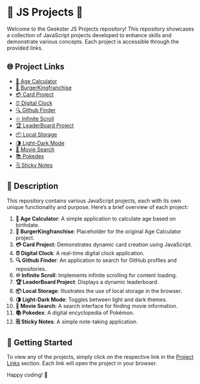 # 🌟 JS Projects 🌟

Welcome to the Geekster JS Projects repository! This repository showcases a collection of JavaScript projects developed to enhance skills and demonstrate various concepts. Each project is accessible through the provided links.

## 🌐 Project Links

- <a href="https://satyajit5007.github.io/Geekster-JS-Projects/Age_Calculator/" target="_blank">🎂 Age Calculator</a>
- <a href="https://satyajit5007.github.io/Geekster-JS-Projects/BurgerKingfranchise/" target="_blank">🍔 BurgerKingfranchise</a>
- <a href="https://satyajit5007.github.io/Geekster-JS-Projects/Card_Project/" target="_blank">💳 Card Project</a>
- <a href="https://satyajit5007.github.io/Geekster-JS-Projects/DigitalClock/" target="_blank">⏰ Digital Clock</a>
- <a href="https://satyajit5007.github.io/Geekster-JS-Projects/Github_Finder/" target="_blank">🔍 Github Finder</a>
- <a href="https://satyajit5007.github.io/Geekster-JS-Projects/Infinite_Scroll/" target="_blank">♾️ Infinite Scroll</a>
- <a href="https://satyajit5007.github.io/Geekster-JS-Projects/LeaderBoard%20Project/" target="_blank">🏆 LeaderBoard Project</a>
- <a href="https://satyajit5007.github.io/Geekster-JS-Projects/Local_Storge/" target="_blank">📦 Local Storage</a>
- <a href="https://satyajit5007.github.io/Geekster-JS-Projects/Light-Dark_Mode/" target="_blank">🌗 Light-Dark Mode</a>
- <a href="https://satyajit5007.github.io/Geekster-JS-Projects/Moive_Search/" target="_blank">🎥 Movie Search</a>
- <a href="https://satyajit5007.github.io/Geekster-JS-Projects/Pokedex/" target="_blank">📚 Pokedex</a>
- <a href="https://satyajit5007.github.io/Geekster-JS-Projects/Sticky_Notes/" target="_blank">🗒️ Sticky Notes</a>


## 📝 Description

This repository contains various JavaScript projects, each with its own unique functionality and purpose. Here’s a brief overview of each project:


1. **🎂 Age Calculator**: A simple application to calculate age based on birthdate.
2. **🍔 BurgerKingfranchise**: Placeholder for the original Age Calculator project.
3. **💳 Card Project**: Demonstrates dynamic card creation using JavaScript.
4. **⏰ Digital Clock**: A real-time digital clock application.
5. **🔍 Github Finder**: An application to search for GitHub profiles and repositories.
6. **♾️ Infinite Scroll**: Implements infinite scrolling for content loading.
7. **🏆 LeaderBoard Project**: Displays a dynamic leaderboard.
8. **📦 Local Storage**: Illustrates the use of local storage in the browser.
9. **🌗 Light-Dark Mode**: Toggles between light and dark themes.
10. **🎥 Movie Search**: A search interface for finding movie information.
11. **📚 Pokedex**: A digital encyclopedia of Pokémon.
12. **🗒️ Sticky Notes**: A simple note-taking application.

## 🚀 Getting Started

To view any of the projects, simply click on the respective link in the [Project Links](#-project-links) section. Each link will open the project in your browser.

Happy coding! 🎉
